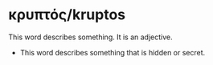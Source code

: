 # κρυπτός/kruptos
This word describes something. It is an adjective.

* This word describes something that is hidden or secret.

